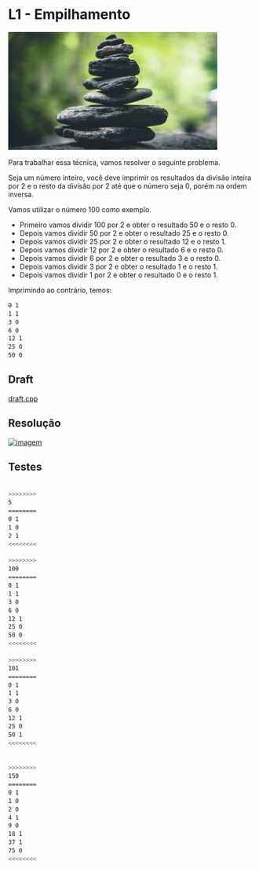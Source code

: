 # L1 - Empilhamento

![_](cover.jpg)

Para trabalhar essa técnica, vamos resolver o seguinte problema.

Seja um número inteiro, você deve imprimir os resultados da divisão inteira por 2 e o resto da divisão por 2 até que o número seja 0, porém na ordem inversa.

Vamos utilizar o número 100 como exemplo.

- Primeiro vamos dividir 100 por 2 e obter o resultado 50 e o resto 0.
- Depois vamos dividir 50 por 2 e obter o resultado 25 e o resto 0.
- Depois vamos dividir 25 por 2 e obter o resultado 12 e o resto 1.
- Depois vamos dividir 12 por 2 e obter o resultado 6 e o resto 0.
- Depois vamos dividir 6 por 2 e obter o resultado 3 e o resto 0.
- Depois vamos dividir 3 por 2 e obter o resultado 1 e o resto 1.
- Depois vamos dividir 1 por 2 e obter o resultado 0 e o resto 1.

Imprimindo ao contrário, temos:

```txt
0 1
1 1
3 0
6 0
12 1
25 0
50 0
```

## Draft

[draft.cpp](.cache/draft.cpp)

## Resolução

[![imagem](https://user-images.githubusercontent.com/4747652/267033420-04b92b31-5905-45ea-9cb6-f903681e7e20.png)](https://youtu.be/2n8w2yju6Sc)

## Testes

```bash

>>>>>>>>
5
========
0 1
1 0
2 1
<<<<<<<<

>>>>>>>>
100
========
0 1
1 1
3 0
6 0
12 1
25 0
50 0
<<<<<<<<

>>>>>>>>
101
========
0 1
1 1
3 0
6 0
12 1
25 0
50 1
<<<<<<<<


>>>>>>>>
150
========
0 1
1 0
2 0
4 1
9 0
18 1
37 1
75 0
<<<<<<<<

```

